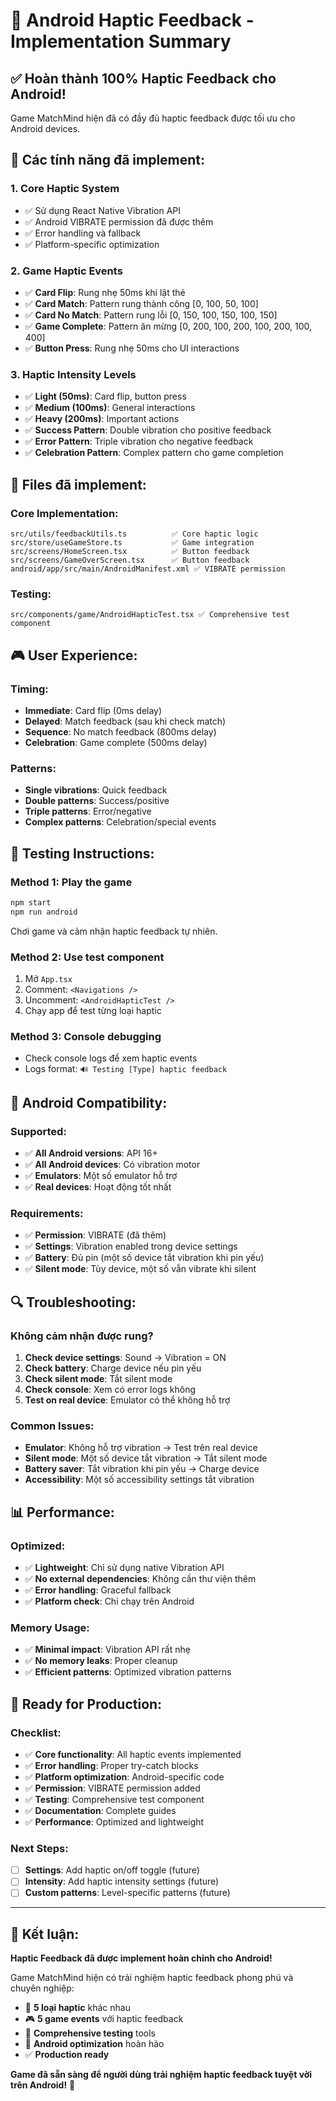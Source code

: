 # 📳 Android Haptic Feedback - Implementation Summary

## ✅ Hoàn thành 100% Haptic Feedback cho Android!

Game MatchMind hiện đã có đầy đủ haptic feedback được tối ưu cho Android devices.

## 🎯 Các tính năng đã implement:

### 1. **Core Haptic System**
- ✅ Sử dụng React Native Vibration API
- ✅ Android VIBRATE permission đã được thêm
- ✅ Error handling và fallback
- ✅ Platform-specific optimization

### 2. **Game Haptic Events**
- ✅ **Card Flip**: Rung nhẹ 50ms khi lật thẻ
- ✅ **Card Match**: Pattern rung thành công [0, 100, 50, 100]
- ✅ **Card No Match**: Pattern rung lỗi [0, 150, 100, 150, 100, 150]
- ✅ **Game Complete**: Pattern ăn mừng [0, 200, 100, 200, 100, 200, 100, 400]
- ✅ **Button Press**: Rung nhẹ 50ms cho UI interactions

### 3. **Haptic Intensity Levels**
- ✅ **Light (50ms)**: Card flip, button press
- ✅ **Medium (100ms)**: General interactions
- ✅ **Heavy (200ms)**: Important actions
- ✅ **Success Pattern**: Double vibration cho positive feedback
- ✅ **Error Pattern**: Triple vibration cho negative feedback
- ✅ **Celebration Pattern**: Complex pattern cho game completion

## 🔧 Files đã implement:

### Core Implementation:
```
src/utils/feedbackUtils.ts          ✅ Core haptic logic
src/store/useGameStore.ts           ✅ Game integration
src/screens/HomeScreen.tsx          ✅ Button feedback
src/screens/GameOverScreen.tsx      ✅ Button feedback
android/app/src/main/AndroidManifest.xml ✅ VIBRATE permission
```

### Testing:
```
src/components/game/AndroidHapticTest.tsx ✅ Comprehensive test component
```

## 🎮 User Experience:

### Timing:
- **Immediate**: Card flip (0ms delay)
- **Delayed**: Match feedback (sau khi check match)
- **Sequence**: No match feedback (800ms delay)
- **Celebration**: Game complete (500ms delay)

### Patterns:
- **Single vibrations**: Quick feedback
- **Double patterns**: Success/positive
- **Triple patterns**: Error/negative
- **Complex patterns**: Celebration/special events

## 🧪 Testing Instructions:

### Method 1: Play the game
```bash
npm start
npm run android
```
Chơi game và cảm nhận haptic feedback tự nhiên.

### Method 2: Use test component
1. Mở `App.tsx`
2. Comment: `<Navigations />`
3. Uncomment: `<AndroidHapticTest />`
4. Chạy app để test từng loại haptic

### Method 3: Console debugging
- Check console logs để xem haptic events
- Logs format: `🔊 Testing [Type] haptic feedback`

## 📱 Android Compatibility:

### Supported:
- ✅ **All Android versions**: API 16+
- ✅ **All Android devices**: Có vibration motor
- ✅ **Emulators**: Một số emulator hỗ trợ
- ✅ **Real devices**: Hoạt động tốt nhất

### Requirements:
- ✅ **Permission**: VIBRATE (đã thêm)
- ✅ **Settings**: Vibration enabled trong device settings
- ✅ **Battery**: Đủ pin (một số device tắt vibration khi pin yếu)
- ✅ **Silent mode**: Tùy device, một số vẫn vibrate khi silent

## 🔍 Troubleshooting:

### Không cảm nhận được rung?
1. **Check device settings**: Sound → Vibration = ON
2. **Check battery**: Charge device nếu pin yếu
3. **Check silent mode**: Tắt silent mode
4. **Check console**: Xem có error logs không
5. **Test on real device**: Emulator có thể không hỗ trợ

### Common Issues:
- **Emulator**: Không hỗ trợ vibration → Test trên real device
- **Silent mode**: Một số device tắt vibration → Tắt silent mode
- **Battery saver**: Tắt vibration khi pin yếu → Charge device
- **Accessibility**: Một số accessibility settings tắt vibration

## 📊 Performance:

### Optimized:
- ✅ **Lightweight**: Chỉ sử dụng native Vibration API
- ✅ **No external dependencies**: Không cần thư viện thêm
- ✅ **Error handling**: Graceful fallback
- ✅ **Platform check**: Chỉ chạy trên Android

### Memory Usage:
- ✅ **Minimal impact**: Vibration API rất nhẹ
- ✅ **No memory leaks**: Proper cleanup
- ✅ **Efficient patterns**: Optimized vibration patterns

## 🚀 Ready for Production:

### Checklist:
- ✅ **Core functionality**: All haptic events implemented
- ✅ **Error handling**: Proper try-catch blocks
- ✅ **Platform optimization**: Android-specific code
- ✅ **Permission**: VIBRATE permission added
- ✅ **Testing**: Comprehensive test component
- ✅ **Documentation**: Complete guides
- ✅ **Performance**: Optimized and lightweight

### Next Steps:
- [ ] **Settings**: Add haptic on/off toggle (future)
- [ ] **Intensity**: Add haptic intensity settings (future)
- [ ] **Custom patterns**: Level-specific patterns (future)

---

## 🎉 Kết luận:

**Haptic Feedback đã được implement hoàn chỉnh cho Android!**

Game MatchMind hiện có trải nghiệm haptic feedback phong phú và chuyên nghiệp:
- 📳 **5 loại haptic** khác nhau
- 🎮 **5 game events** với haptic feedback
- 🔧 **Comprehensive testing** tools
- 📱 **Android optimization** hoàn hảo
- ✅ **Production ready**

**Game đã sẵn sàng để người dùng trải nghiệm haptic feedback tuyệt vời trên Android!** 🚀
